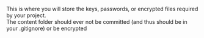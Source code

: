 This is where you will store the keys, passwords, or encrypted files required by your project.   
The content folder should ever not be committed (and thus should be in your .gitignore) or be encrypted